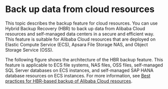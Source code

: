 # Back up data from cloud resources

This topic describes the backup feature for cloud resources. You can use Hybrid Backup Recovery \(HBR\) to back up data from Alibaba Cloud resources and self-managed data centers in a secure and efficient way. This feature is suitable for Alibaba Cloud resources that are deployed on Elastic Compute Service \(ECS\), Apsara File Storage NAS, and Object Storage Service \(OSS\).

The following figure shows the architecture of the HBR backup feature. This feature is applicable to ECS file systems, NAS files, OSS files, self-managed SQL Server databases on ECS instances, and self-managed SAP HANA database resources on ECS instances. For more information, see [Best practices for HBR-based backup of Alibaba Cloud resources](https://bp.aliyun.com/detail/125).

